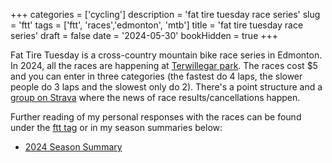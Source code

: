 +++
categories = ['cycling']
description = 'fat tire tuesday race series'
slug = 'ftt'
tags = ['ftt', 'races','edmonton', 'mtb']
title = 'fat tire tuesday race series'
draft = false
date = '2024-05-30'
bookHidden = true
+++

Fat Tire Tuesday is a cross-country mountain bike race series in Edmonton. In 2024, all the races are happening at [Terwillegar park](../terwillegarpark). The races cost $5 and you can enter in three categories (the fastest do 4 laps, the slower people do 3 laps and the slowest only do 2). There's a point structure and a [group on Strava](https://www.strava.com/clubs/1042773) where the news of race results/cancellations happen.

Further reading of my personal responses with the races can be found under the [ftt tag](../../tags/ftt/) or in my season summaries below:

* [2024 Season Summary](../fttseason2024/)

